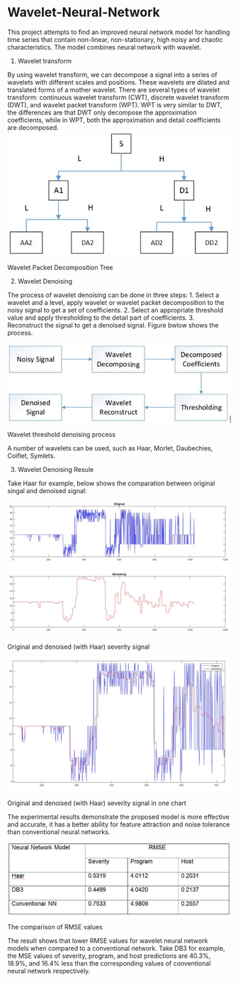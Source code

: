 # Wavelet-Neural-Network
This project attempts to find an improved neural network model for handling time series that contain non-linear, non-stationary, high noisy and chaotic characteristics. The model combines neural network with wavelet.

1. Wavelet transform

By using wavelet transform, we can decompose a signal into a series of wavelets with different scales and positions. These wavelets are dilated and translated forms of a mother wavelet. There are several types of wavelet transform: continuous wavelet transform (CWT), discrete wavelet transform (DWT), and wavelet packet transform (WPT). WPT is very similar to DWT, the differences are that DWT only decompose the approximation coefficients, while in WPT, both the approximation and detail coefficients are decomposed.
![alt text](https://github.com/Tony-1024/Wavelet-Neural-Network/blob/master/images/Wavelet%20Packet%20Decomposition%20Tree.JPG)

Wavelet Packet Decomposition Tree

2. Wavelet Denoising

The process of wavelet denoising can be done in three steps: 1. Select a wavelet and a level, apply wavelet or wavelet packet decomposition to the noisy signal to get a set of coefficients. 2. Select an appropriate threshold value and apply thresholding to the detail part of coefficients. 3. Reconstruct the signal to get a denoised signal. Figure bwlow shows the process.

![alt text](https://github.com/Tony-1024/Wavelet-Neural-Network/blob/master/images/Wavelet%20threshold%20denoising%20process.JPG)

Wavelet threshold denoising process

A number of wavelets can be used, such as Haar, Morlet, Daubechies, Coiflet, Symlets.

3. Wavelet Denoising Resule

Take Haar for example, below shows the comparation between original singal and denoised signal:

![alt text](https://github.com/Tony-1024/Wavelet-Neural-Network/blob/master/images/Original%20and%20denoised%20(with%20Haar)%20severity%20signal.png)

Original and denoised (with Haar) severity signal

![alt text](https://github.com/Tony-1024/Wavelet-Neural-Network/blob/master/images/Original%20and%20denoised%20(with%20Haar)%20severity%20signal%20in%20one%20chart.png)

Original and denoised (with Haar) severity signal in one chart

The experimental results demonstrate the proposed model is more effective and accurate, it has a better ability for feature attraction and noise tolerance than conventional neural networks.

![alt text](https://github.com/Tony-1024/Wavelet-Neural-Network/blob/master/images/The%20comparison%20of%20RMSE%20values.JPG)

The comparison of RMSE values

The result shows that lower RMSE values for wavelet neural network models when compared to a conventional network. Take DB3 for example, the MSE values of severity, program, and host predictions are 40.3%, 18.9%, and 16.4% less than the corresponding values of conventional neural network respectively.
